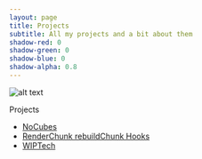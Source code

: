 ```yaml
---
layout: page
title: Projects
subtitle: All my projects and a bit about them
shadow-red: 0
shadow-green: 0
shadow-blue: 0
shadow-alpha: 0.8
---
```


![alt text](/projects/nocubes/nocubes_shaders.png "NoCubes with Shaders")

Projects
- [NoCubes](/projects/nocubes/)
- [RenderChunk rebuildChunk Hooks](/projects/render_chunk_rebuild_chunk_hooks/)
- [WIPTech](/projects/wiptech/)
